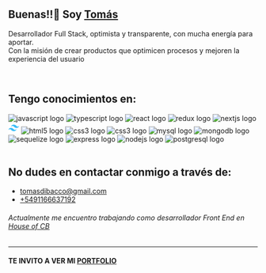 ## Buenas!!👋 Soy [Tomás](https://tomas-di-bacco.vercel.app/)
Desarrollador Full Stack, optimista y transparente, con mucha energía para aportar.<br>
Con la misión de crear productos que optimicen procesos y mejoren la experiencia del usuario

<br>

## Tengo conocimientos en:

<div align="left">
    <img src="https://cdn.jsdelivr.net/gh/devicons/devicon/icons/javascript/javascript-original.svg" height="22" width="auto" alt="javascript logo"  />
    <img src="https://cdn.jsdelivr.net/gh/devicons/devicon/icons/typescript/typescript-original.svg" height="22" width="auto" alt="typescript logo"  />
    <img src="https://cdn.jsdelivr.net/gh/devicons/devicon/icons/react/react-original.svg" height="22" width="auto" alt="react logo"  />
    <img src="https://cdn.jsdelivr.net/gh/devicons/devicon/icons/redux/redux-original.svg" height="22" width="auto" alt="redux logo"  />
    <img src="https://cdn.jsdelivr.net/gh/devicons/devicon/icons/nextjs/nextjs-original.svg" height="22" width="auto" alt="nextjs logo"  />
    <img src="https://github.com/devicons/devicon/blob/v2.16.0/icons/tailwindcss/tailwindcss-original.svg" height="22" width="auto" alt="tailwind logo"  />
    <img src="https://cdn.jsdelivr.net/gh/devicons/devicon/icons/html5/html5-original.svg" height="22" width="auto" alt="html5 logo"  />
    <img src="https://cdn.jsdelivr.net/gh/devicons/devicon/icons/css3/css3-original.svg" height="22" width="auto" alt="css3 logo"  />
    <img src="https://cdn.jsdelivr.net/gh/devicons/devicon/icons/sass/sass-original.svg" height="22" width="auto" alt="css3 logo"  />
    <img src="https://cdn.jsdelivr.net/gh/devicons/devicon/icons/mysql/mysql-original.svg" height="22" width="auto" alt="mysql logo"  />
    <img src="https://cdn.jsdelivr.net/gh/devicons/devicon/icons/mongodb/mongodb-original.svg" height="22" width="auto" alt="mongodb logo"  />
    <img src="https://cdn.jsdelivr.net/gh/devicons/devicon/icons/sequelize/sequelize-original.svg" height="22" width="auto" alt="sequelize logo"  />
    <img src="https://cdn.jsdelivr.net/gh/devicons/devicon/icons/express/express-original.svg" height="22" width="auto" alt="express logo"  /> 
    <img src="https://cdn.jsdelivr.net/gh/devicons/devicon/icons/nodejs/nodejs-original.svg" height="22" width="auto" alt="nodejs logo"  />
    <img src="https://cdn.jsdelivr.net/gh/devicons/devicon/icons/postgresql/postgresql-original.svg" height="22" width="auto" alt="postgresql logo"  />
</div>
<br>

## No dudes en contactar conmigo a través de:
- [tomasdibacco@gmail.com](mailto:tomasdibacco@gmail.com)
- [+5491166637192](https://wa.me/5491166637192)


###### *Actualmente me encuentro trabajando como desarrollador Front End en [House of CB](https://https://www.houseofcb.com/)*

---
#### TE INVITO A VER MI [PORTFOLIO](https://tomas-di-bacco.vercel.app/)
